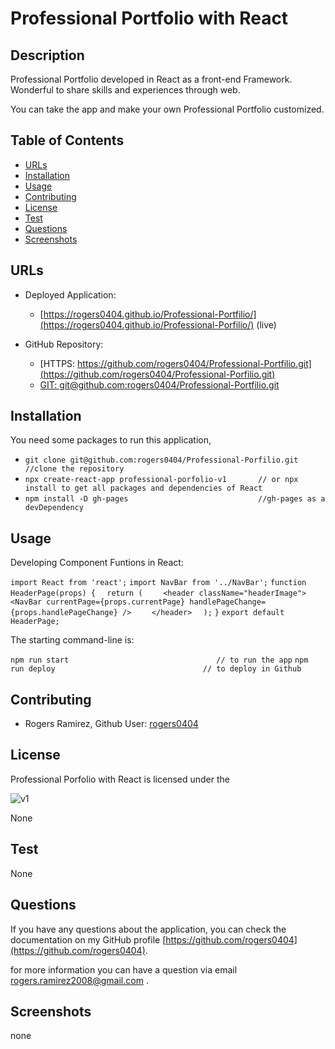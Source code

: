 # Professional Portfolio with React

## Description 

Professional Portfolio developed in React as a front-end Framework. Wonderful to share skills and experiences through web.

You can take the app and make your own Professional Portfolio customized. 


## Table of Contents

* [URLs](#urls)
* [Installation](#installation)
* [Usage](#usage)
* [Contributing](#Contributing)
* [License](#license)
* [Test](#Test)
* [Questions](#questions)
* [Screenshots](#screenshots)


## URLs

* Deployed Application: 
    - [https://rogers0404.github.io/Professional-Portfilio/](https://rogers0404.github.io/Professional-Porfilio/) (live)

* GitHub Repository:
    - [HTTPS: https://github.com/rogers0404/Professional-Portfilio.git](https://github.com/rogers0404/Professional-Porfilio.git)
    - [GIT: git@github.com:rogers0404/Professional-Portfilio.git](git@github.com:rogers0404/Professional-Porfilio.git)


## Installation

You need some packages to run this application, 

- `git clone git@github.com:rogers0404/Professional-Porfilio.git        //clone the repository`
- `npx create-react-app professional-porfolio-v1       // or npx install to get all packages and dependencies of React`
- `npm install -D gh-pages                             //gh-pages as a devDependency`

## Usage 

Developing Component Funtions in React:

`import React from 'react';`
`import NavBar from '../NavBar';`
`function HeaderPage(props) {`
`  return (`
`    <header className="headerImage">`
`            <NavBar currentPage={props.currentPage} handlePageChange={props.handlePageChange} />`
`    </header>`
`  );`
`}`
`export default HeaderPage;`

The starting command-line is:

`npm run start                                 // to run the app`
`npm run deploy                                 // to deploy in Github`

## Contributing

* Rogers Ramirez, Github User: [rogers0404](http://github.com/rogers0404)


## License

Professional Porfolio with React is licensed under the

![v1](https://img.shields.io/static/v1?label=License&message=None&color=inactive&&style=plastic)

None

## Test

None

## Questions

If you have any questions about the application, you can check the documentation on my GitHub profile [https://github.com/rogers0404](https://github.com/rogers0404).

for more information you can have a question via email [rogers.ramirez2008@gmail.com](rogers.ramirez2008@gmail.com)  .


## Screenshots

none